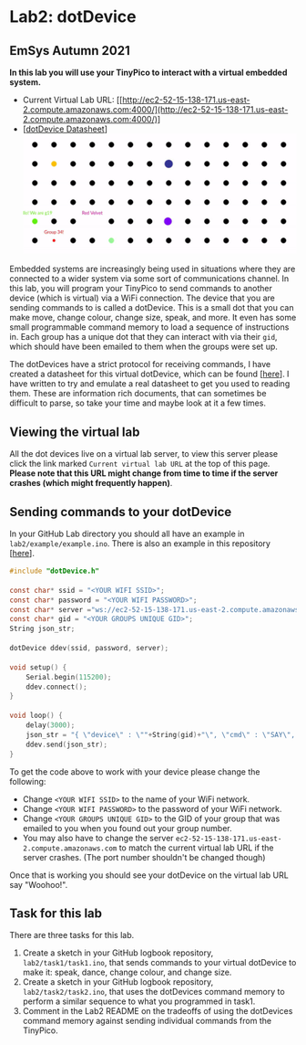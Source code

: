 # Lab2: dotDevice
## EmSys Autumn 2021

__In this lab you will use your TinyPico to interact with a virtual embedded system.__ 
* Current Virtual Lab URL: [[http://ec2-52-15-138-171.us-east-2.compute.amazonaws.com:4000/](http://ec2-52-15-138-171.us-east-2.compute.amazonaws.com:4000/)]
* [[dotDevice Datasheet](https://github.com/STFleming/EmSys_dotDevice)]
![](imgs/dotDevice.gif)

Embedded systems are increasingly being used in situations where they are connected to a wider system via some sort of communications channel. In this lab, you will program your TinyPico to send commands to another device (which is virtual) via a WiFi connection. The device that you are sending commands to is called a dotDevice. This is a small dot that you can make move, change colour, change size, speak, and more. It even has some small programmable command memory to load a sequence of instructions in. Each group has a unique dot that they can interact with via their ``gid``, which should have been emailed to them when the groups were set up.  

The dotDevices have a strict protocol for receiving commands, I have created a datasheet for this virtual dotDevice, which can be found [[here](https://github.com/STFleming/EmSys_dotDevice)]. I have written to try and emulate a real datasheet to get you used to reading them. These are information rich documents, that can sometimes be difficult to parse, so take your time and maybe look at it a few times.  
## Viewing the virtual lab
All the dot devices live on a virtual lab server, to view this server please click the link marked ``Current virtual lab URL`` at the top of this page. __Please note that this URL might change from time to time if the server crashes (which might frequently happen)__.

## Sending commands to your dotDevice

In your GitHub Lab directory you should all have an example in ``lab2/example/example.ino``. 
There is also an example in this repository [[here](src/example)].

```C
#include "dotDevice.h"

const char* ssid = "<YOUR WIFI SSID>";
const char* password = "<YOUR WIFI PASSWORD>";
const char* server ="ws://ec2-52-15-138-171.us-east-2.compute.amazonaws.com:1234";
const char* gid = "<YOUR GROUPS UNIQUE GID>";
String json_str;

dotDevice ddev(ssid, password, server);

void setup() {
	Serial.begin(115200);
	ddev.connect();
}

void loop() {
	delay(3000);
	json_str = "{ \"device\" : \""+String(gid)+"\", \"cmd\" : \"SAY\", \"text\": \"Woohoo!\" }";
    ddev.send(json_str);
}
```

To get the code above to work with your device please change the following:
* Change ``<YOUR WIFI SSID>`` to the name of your WiFi network.
* Change ``<YOUR WIFI PASSWORD>`` to the password of your WiFi network.
* Change ``<YOUR GROUPS UNIQUE GID>`` to the GID of your group that was emailed to you when you found out your group number.
* You may also have to change the server ``ec2-52-15-138-171.us-east-2.compute.amazonaws.com`` to match the current virtual lab URL if the server crashes. (The port number shouldn't be changed though) 

Once that is working you should see your dotDevice on the virtual lab URL say "Woohoo!".

## Task for this lab

There are three tasks for this lab. 
1. Create a sketch in your GitHub logbook repository, ``lab2/task1/task1.ino``, that sends commands to your virtual dotDevice to make it: speak, dance, change colour, and change size.
2. Create a sketch in your GitHub logbook repository, ``lab2/task2/task2.ino``, that uses the dotDevices command memory to perform a similar sequence to what you programmed in task1. 
3. Comment in the Lab2 README on the tradeoffs of using the dotDevices command memory against sending individual commands from the TinyPico.

